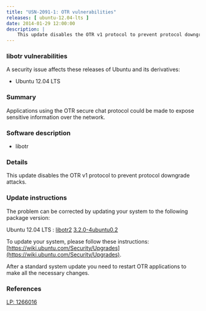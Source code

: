 ```yaml
---
title: "USN-2091-1: OTR vulnerabilities"
releases: [ ubuntu-12.04-lts ]
date: 2014-01-29 12:00:00
description: |
    This update disables the OTR v1 protocol to prevent protocol downgrade attacks. 
--- 
```

 
### libotr vulnerabilities

A security issue affects these releases of Ubuntu and its derivatives:

* Ubuntu 12.04 LTS

### Summary

Applications using the OTR secure chat protocol could be made to expose sensitive information over the network.

### Software description

* libotr 

### Details

This update disables the OTR v1 protocol to prevent protocol downgrade attacks. 

### Update instructions

The problem can be corrected by updating your system to the following package version:

Ubuntu 12.04 LTS
 : [libotr2](https://launchpad.net/ubuntu/+source/libotr) <span> [3.2.0-4ubuntu0.2](https://launchpad.net/ubuntu/+source/libotr/3.2.0-4ubuntu0.2) </span> 

To update your system, please follow these instructions: [https://wiki.ubuntu.com/Security/Upgrades](https://wiki.ubuntu.com/Security/Upgrades).

After a standard system update you need to restart OTR applications to make all the necessary changes. 

### References

 [LP: 1266016](https://launchpad.net/bugs/1266016)
 
